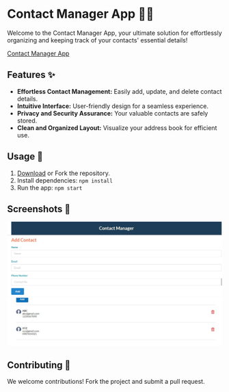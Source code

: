 # Contact Manager App 📱📇

Welcome to the Contact Manager App, your ultimate solution for effortlessly organizing and keeping track of your contacts' essential details!

[Contact Manager App](https://contact-manager-app-tawny.vercel.app/)

## Features ✨

- **Effortless Contact Management:** Easily add, update, and delete contact details.
- **Intuitive Interface:** User-friendly design for a seamless experience.
- **Privacy and Security Assurance:** Your valuable contacts are safely stored.
- **Clean and Organized Layout:** Visualize your address book for efficient use.

## Usage 🚀

1. [Download](https://contact-manager-app-tawny.vercel.app/) or Fork the repository.
2. Install dependencies: `npm install`
3. Run the app: `npm start`

## Screenshots 📸

![](https://github.com/Monika3002/Contact-Manager-App/blob/main/Screenshot2.jpg)
![](https://github.com/Monika3002/Contact-Manager-App/blob/main/Screenshot1.jgp)

## Contributing 🤝

We welcome contributions! Fork the project and submit a pull request.




